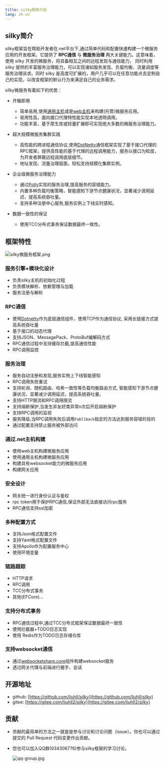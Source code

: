 ```yaml
---
title: silky框架介绍
lang: zh-cn
---
```



## silky简介

silky框架旨在帮助开发者在.net平台下,通过简单代码和配置快速构建一个微服务应用的开发框架。它提供了 **RPC通信** 与 **微服务治理** 两大关键能力。这意味着，使用 silky 开发的微服务，将具备相互之间的远程发现与通信能力， 同时利用 silky 提供的丰富服务治理能力，可以实现诸如服务发现、负载均衡、流量调度等服务治理诉求。同时 silky 是高度可扩展的，用户几乎可以在任意功能点去定制自己的实现，以改变框架的默认行为来满足自己的业务需求。

silky微服务有着如下的优势：
- 开箱即用
  - 简单易用,使用[通用主机](https://docs.microsoft.com/zh-cn/aspnet/core/fundamentals/host/generic-host?view=aspnetcore-5.0)或是[web主机](https://docs.microsoft.com/zh-cn/aspnet/core/fundamentals/host/web-host?view=aspnetcore-5.0)来构建(托管)微服务应用。
  - 易用性高，面向接口代理特性能实现本地透明调用。
  - 功能丰富，基于原生库或轻量扩展即可实现绝大多数的微服务治理能力。

- 超大规模微服务集群实践
  - 高性能的跨进程通信协议,使用[DotNetty](https://github.com/Azure/DotNetty)通信框架实现了基于接口代理的RPC框架，提供高性能的基于代理的远程调用能力，服务以接口为粒度，为开发者屏蔽远程调用底层细节。
  - 地址发现、流量治理层面，轻松支持规模化集群实例。

- 企业级微服务治理能力
  - 通过[Polly](https://github.com/App-vNext/Polly)实现的服务治理,提高服务的容错能力。
  - 内置多种负载均衡策略，智能感知下游节点健康状况，显著减少调用延迟，提高系统吞吐量。
  - 支持多种注册中心服务,服务实例上下线实时感知。

- 数据一致性的保证
  - 使用TCC分布式事务保证数据最终一致性。


## 框架特性

![silky微服务框架.png](/assets/imgs/silky微服务框架.png)

### 服务引擎+模块化设计

- 负责silky主机的初始化过程
- 负责模块解析、依赖管理与加载
- 服务注册与解析


### RPC通信

- 使用[Dotnetty](https://github.com/Azure/DotNetty)作为底层通信组件，使用TCP作为通信协议, 采用长链接方式提高系统吞吐量
- 基于接口的动态代理
- 支持JSON、MessagePack、ProtoBuf编解码方式
- RPC通信过程中支持缓存拦截,提高通信性能
- RPC调用监控

### 服务治理

- 服务自动注册和发现,服务实例上下线智能感知
- RPC调用失败重试
- 支持轮询、随机路由、哈希一致性等负载均衡路由方式, 智能感知下游节点健康状况，显著减少调用延迟，提高系统吞吐量。
- 支持HTTP限流和RPC调用限流
- 支持熔断保护,当发生非友好类异常n次后开启熔断保护
- 支持RPC调用的监视
- 服务降级,当RPC调用失败后调用`Fabllback`指定的方法达到服务容错的目的
- 通过配置支持禁止服务被外部访问

### 通过.net主机构建

- 使用web主机构建微服务应用
- 使用通用主机构建微服务应用
- 构建具有websocket能力的微服务应用
- 构建网关应用
  

### 安全设计

- 网关统一进行身份认证与鉴权
- rpc token用于保护RPC通信,保证外部无法直接访问rpc服务
- RPC通信支持ssl加密

### 多种配置方式

- 支持Json格式配置文件
- 支持Yaml格式配置文件
- 支持Apollo作为配置服务中心
- 使用环境变量

### 链路跟踪

- HTTP请求
- RPC调用
- TCC分布式事务
- 其他(EFCore)...

### 支持分布式事务

- RPC通信过程中,通过TCC分布式框架保证数据最终一致性
- 使用拦截器+TODO日志实现
- 使用 Redis作为TODO日志存储仓库

### 支持websocket通信

- 通过[websocketsharp.core](https://www.nuget.org/packages/websocketsharp.core/)组件构建websocket服务
- 透过网关代理与前端进行握手、会话

## 开源地址

- github: [https://github.com/liuhll/silky](https://github.com/liuhll/silky)
- gitee: [https://gitee.com/liuhll2/silky](https://gitee.com/liuhll2/silky)

## 贡献

- 贡献的最简单的方法之一就是是参与讨论和讨论问题（issue）。你也可以通过提交的 Pull Request 代码变更作出贡献。
- 您也可以加入QQ群(934306776)参与silky框架的学习讨论。 

  ![qq-group.jpg](/assets/imgs/qq-group.jpg)